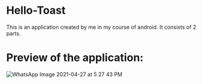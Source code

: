 # Hello-Toast

This is an application created by me in my course of android.
It consists of 2 parts.
# Preview of the application:


![WhatsApp Image 2021-04-27 at 5 27 43 PM](https://user-images.githubusercontent.com/66621092/116238500-074b6980-a77f-11eb-9a82-bd4a282c9f9f.jpeg)
